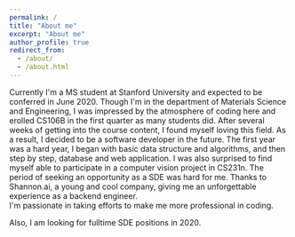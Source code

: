 ```yaml
---
permalink: /
title: "About me"
excerpt: "About me"
author_profile: true
redirect_from: 
  - /about/
  - /about.html
---
```


Currently I'm a MS student at Stanford University and expected to be conferred in June 2020. Though I'm in the department of Materials Science and Engineering, I was impressed by the atmosphere of 
coding here and erolled CS106B in the first quarter as many students did. After several weeks of getting into the course content, I found myself loving this field. As a 
result, I decided to be a software developer in the future. The first year was a hard year, I began with basic data structure and algorithms, and then step by step, database 
and web application. I was also surprised to find myself able to participate in a computer vision project in CS231n. The period of seeking an opportunity as a SDE was hard for me. Thanks to Shannon.ai, a young and cool company, giving me an unforgettable experience as a backend engineer.  
I'm passionate in taking efforts to make me more professional in coding.  

Also, I am looking for fulltime SDE positions in 2020.  